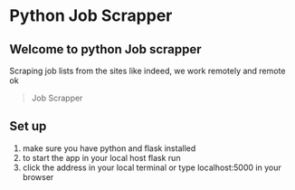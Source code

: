 # Python Job Scrapper


## Welcome to python Job scrapper
Scraping job lists from the sites like indeed, we work remotely and remote ok

> Job Scrapper

## Set up
1. make sure you have python and flask installed
2. to start the app in your local host 
  flask run
3. click the address in your local terminal or type localhost:5000 in your browser 
